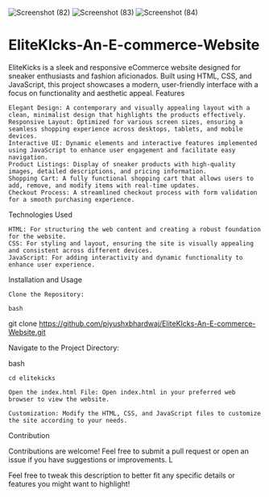 ![Screenshot (82)](https://github.com/user-attachments/assets/e350a286-2320-4fa4-9188-1c0d3830628e)
![Screenshot (83)](https://github.com/user-attachments/assets/27a7bf41-e1ad-4e61-82c8-bd1f2d660bfa)
![Screenshot (84)](https://github.com/user-attachments/assets/3121f017-b38b-427e-8573-725c75abdf51)


# EliteKIcks-An-E-commerce-Website
EliteKicks is a sleek and responsive eCommerce website designed for sneaker enthusiasts and fashion aficionados. Built using HTML, CSS, and JavaScript, this project showcases a modern, user-friendly interface with a focus on functionality and aesthetic appeal.
Features

    Elegant Design: A contemporary and visually appealing layout with a clean, minimalist design that highlights the products effectively.
    Responsive Layout: Optimized for various screen sizes, ensuring a seamless shopping experience across desktops, tablets, and mobile devices.
    Interactive UI: Dynamic elements and interactive features implemented using JavaScript to enhance user engagement and facilitate easy navigation.
    Product Listings: Display of sneaker products with high-quality images, detailed descriptions, and pricing information.
    Shopping Cart: A fully functional shopping cart that allows users to add, remove, and modify items with real-time updates.
    Checkout Process: A streamlined checkout process with form validation for a smooth purchasing experience.

Technologies Used

    HTML: For structuring the web content and creating a robust foundation for the website.
    CSS: For styling and layout, ensuring the site is visually appealing and consistent across different devices.
    JavaScript: For adding interactivity and dynamic functionality to enhance user experience.

Installation and Usage

    Clone the Repository:

    bash

git clone https://github.com/piyushxbhardwaj/EliteKIcks-An-E-commerce-Website.git

Navigate to the Project Directory:

bash

    cd elitekicks

    Open the index.html File: Open index.html in your preferred web browser to view the website.

    Customization: Modify the HTML, CSS, and JavaScript files to customize the site according to your needs.

Contribution

Contributions are welcome! Feel free to submit a pull request or open an issue if you have suggestions or improvements.
L

Feel free to tweak this description to better fit any specific details or features you might want to highlight!
